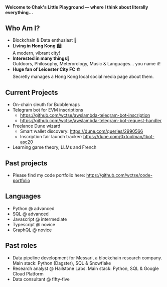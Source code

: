 #### Welcome to Chak's Little Playground — where I think about literally everything...

## Who Am I?
- Blockchain & Data enthusiast 🏫 <br />
- **Living in Hong Kong** 🏙️ <br />A modern, vibrant city!
- **Interested in many things**🤔 <br />Outdoors, Philosophy, Meterorology, Music & Languages... you name it! 
- **Huge fan of Leicester City FC** ⚽ <br />Secretly manages a Hong Kong local social media page about them.

## Current Projects
- On-chain sleuth for Bubblemaps
- Telegram bot for EVM inscriptions
  - https://github.com/wctse/awslambda-telegram-bot-inscription
  - https://github.com/wctse/awslambda-telegram-bot-request-handler
- Freelance Dune wizard</summary>
  - Smart wallet discovery: https://dune.com/queries/2990566
  - Inscription fair launch tracker: https://dune.com/0xtoolman/1bot-asc20
- Learning game theory, LLMs and French

## Past projects
- Please find my code portfolio here: https://github.com/wctse/code-portfolio

## Languages
- Python @ advanced
- SQL @ advanced
- Javascript @ intermediate
- Typescript @ novice
- GraphQL @ novice

## Past roles
- Data pipeline development for Messari, a blockchain research company. Main stack: Python (Dagster), SQL & Snowflake
- Research analyst @ Hailstone Labs. Main stack: Python, SQL & Google Cloud Platform
- Data consultant @ fifty-five
